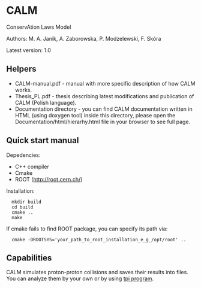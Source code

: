 # CALM
ConservAtion Laws Model

Authors: M. A. Janik, A. Zaborowska, P. Modzelewski, F. Skóra

Latest version: 1.0

Helpers
------------------------------
   * CALM-manual.pdf - manual with more specific description of how CALM works.
   * Thesis_PL.pdf - thesis describing latest modifications and publication of CALM (Polish language).
   * Documentation directory - you can find CALM documentation written in HTML (using doxygen tool) inside this directory, please open the Documentation/html/hierarhy.html file in your browser to see full page.



Quick start manual
------------------------------
Depedencies:

   * C++ compiler
   * Cmake
   * ROOT (http://root.cern.ch/)

Installation:

      mkdir build
      cd build
      cmake ..
      make
   
   
   If cmake fails to find ROOT package, you can specify its path via:
   
      cmake -DROOTSYS='your_path_to_root_installation_e_g_/opt/root' ..
      
Capabilities
------------------------------
CALM simulates proton-proton collisions and saves their results into files. You can analyze them by your own or by using [tpi program](https://github.com/majanik/tpi_CALM).
